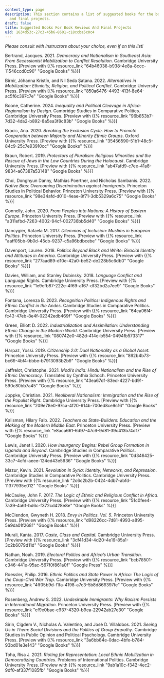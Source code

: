 ```yaml
---
content_type: page
description: This section contains a list of suggested books for the book reviews
  and final projects.
draft: false
title: Suggested Books For Book Reviews And Final Projects
uid: 1634d53c-27c3-45b6-8601-c18ccba5c0c4
---
```

*Please consult with instructors about your choice, even if on this list!*

Bertrand, Jacques. 2021. *Democracy and Nationalism in Southeast Asia: From Secessionist Mobilization to Conflict Resolution*. Cambridge University Press. \[Preview with {{% resource_link "64b46038-b938-4e8a-8ccc-11546ccd0c90" "Google Books" %}}\]

Birnir, Jóhanna Kristín, and Nil Seda Şatana. 2022. *Alternatives in Mobilization: Ethnicity, Religion, and Political Conflict*. Cambridge University Press. \[Preview with {{% resource_link "850a6476-4493-413f-8e64-ac5f6c397c7e" "Google Books" %}}\]

Boone, Catherine. 2024. *Inequality and Political Cleavage in Africa: Regionalism by Design*. Cambridge Studies in Comparative Politics. Cambridge University Press. \[Preview with {{% resource_link "96b853b7-7d32-4da2-b892-8a5ea3f8c83b" "Google Books" %}}\]

Bracic, Ana. 2020. *Breaking the Exclusion Cycle. How to Promote Cooperation between Majority and Minority Ethnic Groups*. Oxford University Press. \[Preview with {{% resource_link "35456590-51b1-48c5-84c9-25c7e93910cc" "Google Books" %}}\]

Braun, Robert. 2019. *Protectors of Pluralism: Religious Minorities and the Rescue of Jews in the Low Countries During the Holocaust*. Cambridge University Press. \[Preview with {{% resource_link "ab47afd9-c7ee-41a8-9834-a67387a53148" "Google Books" %}}\]

Choi, Donghyun Danny, Mathias Poertner, and Nicholas Sambanis. 2022. *Native Bias: Overcoming Discrimination against Immigrants*. Princeton Studies in Political Behavior. Princeton University Press. \[Preview with {{% resource_link "98e34afd-d010-4eae-8f71-3db5329a6c75" "Google Books" %}}\]

Connelly, John. 2020. *From Peoples into Nations: A History of Eastern Europe*. Princeton University Press. \[Preview with {{% resource_link "a311efbd-7263-4002-94cf-002736bb5d40" "Google Books" %}}\]

Dancygier, Rafaela M. 2017. *Dilemmas of Inclusion: Muslims in European Politics*. Princeton University Press. \[Preview with {{% resource_link "aaff05bb-9b0d-45cb-9237-c5a96bdbcebe" "Google Books" %}}\]

Davenport, Lauren. 2018. *Politics Beyond Black and White: Biracial Identity and Attitudes in America*. Cambridge University Press. \[Preview with {{% resource_link "277aad89-d10e-42a0-be52-de228b5c6db0" "Google Books" %}}\]

Davies, William, and Stanley Dubinsky. 2018. *Language Conflict and Language Rights.* Cambridge University Press. \[Preview with {{% resource_link "1e9cfb87-222e-4f69-a167-df32bd2a7ee9" "Google Books" %}}\]

Fontana, Lorenza B. 2023. *Recognition Politics: Indigenous Rights and Ethnic Conflict in the Andes*. Cambridge Studies in Comparative Politics. Cambridge University Press. \[Preview with {{% resource_link "64ca06f4-fc43-47eb-8e4f-02342edb469f" "Google Books" %}}\]

Green, Elliott D. 2022. *Industrialization and Assimilation: Understanding Ethnic Change in the Modern World*. Cambridge University Press. \[Preview with {{% resource_link "080742e0-482d-414c-b554-0494fb573317" "Google Books" %}}\]

Harpaz, Yossi. 2019. *Citizenship 2.0: Dual Nationality as a Global Asset.* Princeton University Press. \[Preview with {{% resource_link "862b4b73-bc69-4bf4-bbbe-b7913093b2b9" "Google Books" %}}\]

Jaffrelot, Christophe. 2021. *Modi’s India: Hindu Nationalism and the Rise of Ethnic Democracy*. Translated by Cynthia Schoch. Princeton University Press. \[Preview with {{% resource_link "43ea67d1-83ed-4227-bd91-590c80bb7a45" "Google Books" %}}\]

Joppke, Christian. 2021. *Neoliberal Nationalism: Immigration and the Rise of the Populist Right*. Cambridge University Press. \[Preview with {{% resource_link "209e78e0-97ca-4f20-914b-700ed8ce9c16" "Google Books" %}}\]

Kalisman, Hilary Falb. 2022. *Teachers as State-Builders: Education and the Making of the Modern Middle East*. Princeton University Press. \[Preview with {{% resource_link "e8aca661-6d97-47c6-9d81-39c413b74df7" "Google Books" %}}\]

Lewis, Janet I. 2020. *How Insurgency Begins: Rebel Group Formation in Uganda and Beyond*. Cambridge Studies in Comparative Politics. Cambridge University Press. \[Preview with {{% resource_link "0d346425-33c7-4cfd-aeee-124ed43e5936" "Google Books" %}}\]

Mazur, Kevin. 2021. *Revolution in Syria: Identity, Networks, and Repression*. Cambridge Studies in Comparative Politics. Cambridge University Press. \[Preview with {{% resource_link "2c6c2b2b-0424-4db7-abfd-11377935e012" "Google Books" %}}\]

McCauley, John F. 2017. *The Logic of Ethnic and Religious Conflict in Africa*. Cambridge University Press. \[Preview with {{% resource_link "51c0fee4-7a39-4a6f-bd6c-f372cd428e8e" "Google Books" %}}\]

McClendon, Gwyneth H. 2018. *Envy in Politics.* *Vol. 5*. Princeton University Press. \[Preview with {{% resource_link "d98226cc-7d81-4993-a895-5e9da01f2681" "Google Books" %}}\]

Murali, Kanta. 2017. *Caste, Class and Capital.* Cambridge University Press. \[Preview with {{% resource_link "3df41d34-4d20-4e16-85a1-3c2b6079d11d" "Google Books" %}}\]

Nathan, Noah. 2019. *Electoral Politics and Africa’s Urban Transition.* Cambridge University Press. \[Preview with {{% resource_link "bcb78501-c346-441e-95ac-567f0f861a0f" "Google Press" %}}\]

Roessler, Philip. 2016. *Ethnic Politics and State Power in Africa: The Logic of the Coup-Civil War Trap*. Cambridge University Press. \[Preview with {{% resource_link "4ff05b9d-f1fa-4198-a7c3-5b8d869397fe" "Google Books" %}}\]

Rosenberg, Andrew S. 2022. *Undesirable Immigrants: Why Racism Persists in International Migration*. Princeton University Press. \[Preview with {{% resource_link "cf9e0bae-c937-4320-b9ea-22942ab27e30" "Google Books" %}}\]

Sirin, Cigdem V., Nicholas A. Valentino, and José D. Villalobos. 2021. *Seeing Us in Them: Social Divisions and the Politics of Group Empathy*. Cambridge Studies in Public Opinion and Political Psychology. Cambridge University Press. \[Preview with {{% resource_link "3a6bb84e-0dac-4bfe-b784-93bd01e3e143" "Google Books" %}}\]

Toha, Risa J. 2021. *Rioting for Representation: Local Ethnic Mobilization in Democratizing Countries*. Problems of International Politics. Cambridge University Press. \[Preview with {{% resource_link "9ab1a10c-f342-4ec2-9df0-af337f1085fb" "Google Books" %}}\]
